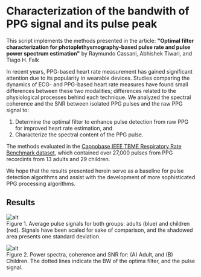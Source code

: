 # Characterization of the bandwith of PPG signal and its pulse peak

This script implements the methods presented in the article: 
**"Optimal filter characterization for photoplethysmography-based pulse rate and pulse power spectrum estimation"**
by Raymundo Cassani, Abhishek Tiwari, and Tiago H. Falk

In recent years, PPG-based heart rate measurement has gained significant attention due to its popularity in wearable devices. Studies comparing the dynamics of ECG- and PPG-based heart rate measures have found small differences between these two modalities; differences related to the physiological processes behind each technique. We analyzed the spectral coherence and the SNR between isolated PPG pulses and the raw PPG signal to: 

1. Determine the optimal filter to enhance pulse detection from raw PPG for improved heart rate estimation, and
2. Characterize the spectral content of the PPG pulse. 

The methods evaluated in the [Capnobase IEEE TBME Respiratory Rate Benchmark dataset](http://www.capnobase.org/database/pulse-oximeter-ieee-tbme-benchmark/), which contained over 27,000 pulses from PPG recordints from 13 adults and 29 children.

We hope that the results presented herein serve as a baseline for pulse detection algorithms and assist with the development of more sophisticated PPG processing algorithms.

## Results
![alt](https://user-images.githubusercontent.com/8238803/79368838-094cdc80-7f1e-11ea-9001-3cc9fa076e7f.png)  
Figure 1. Average pulse signals for both groups: adults (blue) and children (red). Signals have been scaled for sake of comparison, and the shadowed area presents one standard deviation.

![alt](https://user-images.githubusercontent.com/8238803/79368846-0baf3680-7f1e-11ea-8ade-ce9964b144f7.png)  
Figure 2. Power spectra, coherence and SNR for: (A) Adult, and (B) Children. The dotted lines indicate the BW of the optima filter, and the pulse signal.
